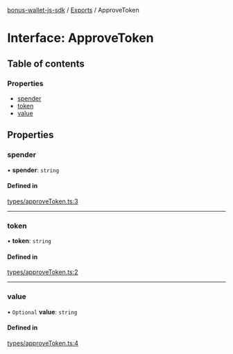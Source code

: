 [bonus-wallet-js-sdk](../README.md) / [Exports](../modules.md) / ApproveToken

# Interface: ApproveToken

## Table of contents

### Properties

- [spender](ApproveToken.md#spender)
- [token](ApproveToken.md#token)
- [value](ApproveToken.md#value)

## Properties

### spender

• **spender**: `string`

#### Defined in

[types/approveToken.ts:3](https://github.com/study-core/bonus-wallet-js-sdk/blob/030b2aa/src/types/approveToken.ts#L3)

___

### token

• **token**: `string`

#### Defined in

[types/approveToken.ts:2](https://github.com/study-core/bonus-wallet-js-sdk/blob/030b2aa/src/types/approveToken.ts#L2)

___

### value

• `Optional` **value**: `string`

#### Defined in

[types/approveToken.ts:4](https://github.com/study-core/bonus-wallet-js-sdk/blob/030b2aa/src/types/approveToken.ts#L4)
